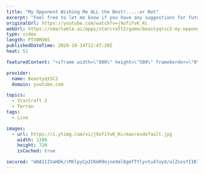 ```yaml
---
title: "My Opponent Wishing Me ALL the Best!.....or Not"
excerpt: "Feel free to let me know if you have any suggestions for future videos. Enjoy this one and have a great day :)  If you are enjoying my YouTube content, check out my live stream on Twitch! Streaming pretty much every day, starting time is at 3 PM CET. Link to my stream is down below.  ►Twitch:   https://www.twitch.tv/beastyqt"
originalUrl: https://youtube.com/watch?v=j9ofiYvK_Kc
webUrl: https://smartable.ai/apps/starcraft2/game/beastyqtsc2-my-opponent-wishing-me-all-the-bestor-not/
type: video
length: PT30M30S
publishedDateTime: 2020-10-14T12:47:20Z
heat: 51

featuredContent: "<iframe width=\"800\" height=\"500\" frameborder=\"0\" src=\"https://www.youtube.com/embed/j9ofiYvK_Kc\" allow=\"accelerometer; autoplay; encrypted-media; gyroscope; picture-in-picture\" allowfullscreen></iframe>"

provider:
  name: BeastyqtSC2
  domain: youtube.com

topics:
  - StarCraft 2
  - Terran
tags:
  - Live

images:
  - url: https://i.ytimg.com/vi/j9ofiYvK_Kc/maxresdefault.jpg
    width: 1280
    height: 720
    isCached: true

secured: "mNA11IVaHOk/rMXlpyCp2CKmR9mjneXml8gmTTYlyvtu47uyd/alZnzsYI1RlpwAFJxYp5i1vUdwidQPiE7aZEQ4SX2xclDP9fswI5Q9h8BRksKgs67wtjx0Efdb+IZY+QI4WC+ZGbZl4SgkA5oB/WWqYjipiZ6AVSyRwwGVB9WQEsMC7bQ43Wn6ISiGp3L2vtgFTlD5mZKYqXwJpgLYb5aCjsEDzqMm8m6BWaS28g5848DeI7wqORMLfXpSwRDasm3J/tfYHEmJBX/Leo00YJw4vwVHUBokbIqN1WobwQksnzxl6VpiviyCwc95VoqMDsZdMx5iNTVLcXz5nOD9CIYifpgtkbAOIxAfKQVXBal5l20CqvO6+KOskCpYlzyxUkHQKOJ5mOVX9vwNMpoWMA4SC0TygWcFxThUv6iNpe0=;AJbHSbPzkPVu9aXO1V3/Ng=="
---
```


